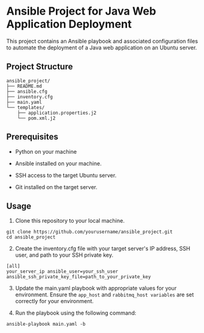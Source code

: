# Ansible Project for Java Web Application Deployment

This project contains an Ansible playbook and associated configuration files to automate the deployment of a Java web application on an Ubuntu server.

## Project Structure

```
ansible_project/
├── README.md            
├── ansible.cfg          
├── inventory.cfg        
├── main.yaml            
└── templates/   
    ├── application.properties.j2  
    └── pom.xml.j2              
```

## Prerequisites

- Python on your machine

- Ansible installed on your machine.

- SSH access to the target Ubuntu server.

- Git installed on the target server.

## Usage

1. Clone this repository to your local machine.

```
git clone https://github.com/yourusername/ansible_project.git
cd ansible_project
```

2. Create the inventory.cfg file with your target server's IP address, SSH user, and path to your SSH private key.

```
[all]
your_server_ip ansible_user=your_ssh_user ansible_ssh_private_key_file=path_to_your_private_key
```

3. Update the main.yaml playbook with appropriate values for your environment. Ensure the `app_host` and `rabbitmq_host variables` are set correctly for your environment.

4. Run the playbook using the following command:

```
ansible-playbook main.yaml -b
```
